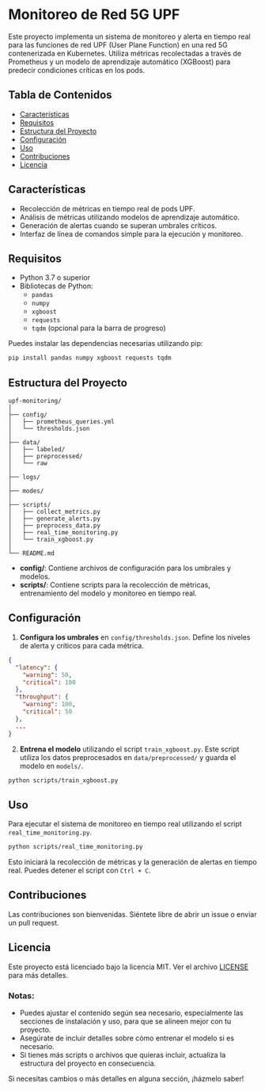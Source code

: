 # Monitoreo de Red 5G UPF

Este proyecto implementa un sistema de monitoreo y alerta en tiempo real para las funciones de red UPF (User Plane Function) en una red 5G contenerizada en Kubernetes. Utiliza métricas recolectadas a través de Prometheus y un modelo de aprendizaje automático (XGBoost) para predecir condiciones críticas en los pods.

## Tabla de Contenidos

- [Características](#características)
- [Requisitos](#requisitos)
- [Estructura del Proyecto](#estructura-del-proyecto)
- [Configuración](#configuración)
- [Uso](#uso)
- [Contribuciones](#contribuciones)
- [Licencia](#licencia)

## Características

- Recolección de métricas en tiempo real de pods UPF.
- Análisis de métricas utilizando modelos de aprendizaje automático.
- Generación de alertas cuando se superan umbrales críticos.
- Interfaz de línea de comandos simple para la ejecución y monitoreo.

## Requisitos

- Python 3.7 o superior
- Bibliotecas de Python:
  - `pandas`
  - `numpy`
  - `xgboost`
  - `requests`
  - `tqdm` (opcional para la barra de progreso)

Puedes instalar las dependencias necesarias utilizando pip:

```bash
pip install pandas numpy xgboost requests tqdm
```

## Estructura del Proyecto

```
upf-monitoring/
│
├── config/
│   ├── prometheus_queries.yml
│   └── thresholds.json
│
├── data/
│   ├── labeled/
│   ├── preprocessed/
│   └── raw
│
├── logs/
│
├── modes/
│
├── scripts/
│   ├── collect_metrics.py
│   ├── generate_alerts.py
│   ├── preprocess_data.py
│   ├── real_time_monitoring.py
│   └── train_xgboost.py
│
└── README.md
```

- **config/**: Contiene archivos de configuración para los umbrales y modelos.
- **scripts/**: Contiene scripts para la recolección de métricas, entrenamiento del modelo y monitoreo en tiempo real.

## Configuración

1. **Configura los umbrales** en `config/thresholds.json`. Define los niveles de alerta y críticos para cada métrica.

```json
{
  "latency": {
    "warning": 50,
    "critical": 100
  },
  "throughput": {
    "warning": 100,
    "critical": 50
  },
  ...
}
```

2. **Entrena el modelo** utilizando el script `train_xgboost.py`. Este script utiliza los datos preprocesados en `data/preprocessed/` y guarda el modelo en `models/`.

```bash
python scripts/train_xgboost.py
```

## Uso

Para ejecutar el sistema de monitoreo en tiempo real utilizando el script `real_time_monitoring.py`.

```bash
python scripts/real_time_monitoring.py
```

Esto iniciará la recolección de métricas y la generación de alertas en tiempo real. Puedes detener el script con `Ctrl + C`.

## Contribuciones

Las contribuciones son bienvenidas. Siéntete libre de abrir un issue o enviar un pull request.

## Licencia

Este proyecto está licenciado bajo la licencia MIT. Ver el archivo [LICENSE](LICENSE) para más detalles.

### Notas:

- Puedes ajustar el contenido según sea necesario, especialmente las secciones de instalación y uso, para que se alineen mejor con tu proyecto.
- Asegúrate de incluir detalles sobre cómo entrenar el modelo si es necesario.
- Si tienes más scripts o archivos que quieras incluir, actualiza la estructura del proyecto en consecuencia.

Si necesitas cambios o más detalles en alguna sección, ¡házmelo saber!
